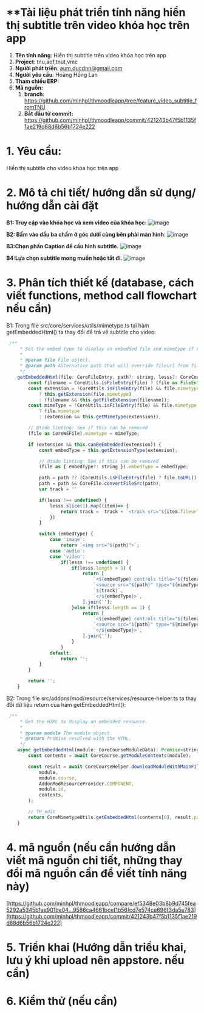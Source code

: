 # **Tài liệu phát triển tính năng hiển thị subtitle trên video khóa học trên app

1. **Tên tính năng**: Hiển thị subtitle trên video khóa học trên app
2. **Project**:  tnu,aof,tnut,vmc
3. **Người phát triển**: aum.ducdnn@gmail.com
4. **Người yêu cầu**: Hoàng Hồng Lan
5. **Tham chiếu ERP:** 
6. **Mã nguồn:**
	1. **branch**: https://github.com/minhpl/thmoodleapp/tree/feature_video_subtitle_fromTNU
	2. **Bắt đầu từ commit:** https://github.com/minhpl/thmoodleapp/commit/421243b47f5b1135f1ae219d88d6b56b1724e222

# 1. Yêu cầu:

Hiển thị subtitle cho video khóa học trên app

# 2. Mô tả chi tiết/ hướng dẫn sử dụng/ hướng dẫn cài đặt

**B1: Truy cập vào khóa học và xem video của khóa học**:
  ![image](https://github.com/minhpl/thmoodleapp/assets/91856933/314c11a6-178a-4820-8761-04a3a186d239)

**B2: Bấm vào dấu ba chấm ở góc dưới cùng bên phải màn hình**:
  ![image](https://github.com/minhpl/thmoodleapp/assets/91856933/9a1d53dd-9ac8-47c3-86a7-9d44450b7adf)

**B3:Chọn phần Caption để cấu hình subtitle.**
  ![image](https://github.com/minhpl/thmoodleapp/assets/91856933/f30c128c-be32-48a1-92d3-cc4566a62319)

**B4:Lựa chọn subtitle mong muốn hoặc tắt đi.**
  ![image](https://github.com/minhpl/thmoodleapp/assets/91856933/9addc260-02d3-4c76-9047-74a4f9a12e05)

# 3. Phân tích thiết kế (database, cách viết functions, method call flowchart nếu cần)

B1: Trong file src/core/services/utils/mimetype.ts tại hàm getEmbeddedHtml() ta thay đổi để trả về subtitle cho video:

```javascript
 /**
     * Set the embed type to display an embedded file and mimetype if not found.
     *
     * @param file File object.
     * @param path Alternative path that will override fileurl from file object.
     */
    getEmbeddedHtml(file: CoreFileEntry, path?: string, lesss?: CoreCourseModuleContentFile[]): string {
        const filename = CoreUtils.isFileEntry(file) ? (file as FileEntry).name : file.filename;
        const extension = !CoreUtils.isFileEntry(file) && file.mimetype
            ? this.getExtension(file.mimetype)
            : (filename && this.getFileExtension(filename));
        const mimeType = !CoreUtils.isFileEntry(file) && file.mimetype
            ? file.mimetype
            : (extension && this.getMimeType(extension));

        // @todo linting: See if this can be removed
        (file as CoreWSFile).mimetype = mimeType;

        if (extension && this.canBeEmbedded(extension)) {
            const embedType = this.getExtensionType(extension);

            // @todo linting: See if this can be removed
            (file as { embedType?: string }).embedType = embedType;

            path = path ?? (CoreUtils.isFileEntry(file) ? file.toURL() : CoreFileHelper.getFileUrl(file));
            path = path && CoreFile.convertFileSrc(path);
            var track = ''

            if(lesss !== undefined) {
                lesss.slice(1).map((item)=> {
                    return track =  track + `<track src="${item.fileurl}" kind="subtitles" srclang=${JSON.stringify(item.filename.replace('.vtt',''))} label=${JSON.stringify(item.filename.replace('.vtt',''))} default="true">`
                })
            }

            switch (embedType) {
                case 'image':
                    return `<img src="${path}">`;
                case 'audio':
                case 'video':
                    if(lesss !== undefined) {
                        if(lesss.length > 1) {
                            return [
                                `<${embedType} controls title="${filename}" src="${path.replace('?forcedownload=1&offline=1', '')}" controlsList="nodownload">`,
                                `<source src="${path}" type="${mimeType}">`,
                                `${track}`,
                                `</${embedType}>`,
                            ].join('');
                        }else if(lesss.length == 1) {
                            return [
                                `<${embedType} controls title="${filename}" src="${path.replace('?forcedownload=1&offline=1', '')}" controlsList="nodownload">`,
                                `<source src="${path}" type="${mimeType}">`,
                                `</${embedType}>`,
                            ].join('');
                        }
                    }
                default:
                    return '';
            }
        }

        return '';
    }
```

B2: Trong file src/addons/mod/resource/services/resource-helper.ts ta thay đổi dữ liệu return của hàm getEmbeddedHtml():


```javascript
 /**
     * Get the HTML to display an embedded resource.
     *
     * @param module The module object.
     * @return Promise resolved with the HTML.
     */
    async getEmbeddedHtml(module: CoreCourseModuleData): Promise<string> {
        const contents = await CoreCourse.getModuleContents(module);

        const result = await CoreCourseHelper.downloadModuleWithMainFileIfNeeded(
            module,
            module.course,
            AddonModResourceProvider.COMPONENT,
            module.id,
            contents,
        );

        // TH_edit
        return CoreMimetypeUtils.getEmbeddedHtml(contents[0], result.path, contents);
    }
```

# 4. mã nguồn (nếu cần hướng dẫn viết mã nguồn chi tiết, những thay đổi mã nguồn cần để viết tính năng này)

[https://github.com/minhpl/thmoodleapp/compare/ef5348e03b8b9d745fea5292a5345b1ae901be04...9586ca4661bcef1b56fcd7e574ce696f3da5e783](https://github.com/minhpl/thmoodleapp/commit/421243b47f5b1135f1ae219d88d6b56b1724e222)

# 5. Triển khai (Hướng dẫn triểu khai, lưu ý khi upload nên appstore. nếu cần)

# 6. Kiểm thử (nếu cần)

